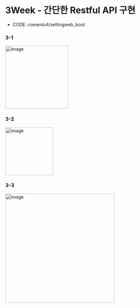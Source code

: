 # 3Week - 간단한 Restful API 구현

- CODE: comento4/settingweb_boot

### 3-1
<img width="200" alt="image" src="https://github.com/kong68/Comento_Back-end/assets/74444856/8cd95473-f224-4bce-ae21-0bdb433f9a0e">

### 3-2
<img width="152" alt="image" src="https://github.com/kong68/Comento_Back-end/assets/74444856/2b3fefd1-99a6-448e-a176-c07d1c392b3d">

### 3-3
<img width="347" alt="image" src="https://github.com/kong68/Comento_Back-end/assets/74444856/d5478d8a-f635-4592-bc13-21389a2c88dd" >
